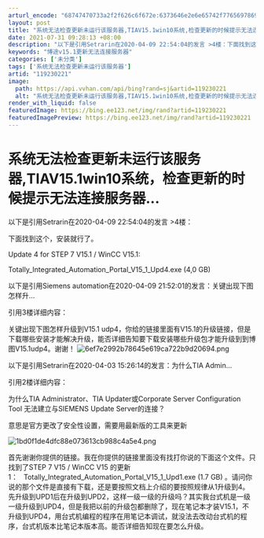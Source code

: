 ```yaml
---
arturl_encode: "68747470733a2f2f626c6f672e:6373646e2e6e65742f77656978696e5f33323932373336392f:61727469636c652f64657461696c732f313139323330323231"
layout: post
title: "系统无法检查更新未运行该服务器,TIAV15.1win10系统,检查更新的时候提示无法连接服务器..."
date: 2021-07-31 09:28:13 +08:00
description: "以下是引用Setrarin在2020-04-09 22:54:04的发言 >4楼：下面找到这个，安装"
keywords: "博途v15.1更新无法连接服务器"
categories: ['未分类']
tags: ['系统无法检查更新未运行该服务器']
artid: "119230221"
image:
  path: https://api.vvhan.com/api/bing?rand=sj&artid=119230221
  alt: "系统无法检查更新未运行该服务器,TIAV15.1win10系统,检查更新的时候提示无法连接服务器..."
render_with_liquid: false
featuredImage: https://bing.ee123.net/img/rand?artid=119230221
featuredImagePreview: https://bing.ee123.net/img/rand?artid=119230221
---
```


# 系统无法检查更新未运行该服务器,TIAV15.1win10系统，检查更新的时候提示无法连接服务器...

以下是引用Setrarin在2020-04-09 22:54:04的发言 >4楼：

下面找到这个，安装就行了。

Update 4 for STEP 7 V15.1 / WinCC V15.1:

Totally\_Integrated\_Automation\_Portal\_V15\_1\_Upd4.exe (4,0 GB)

以下是引用Siemens automation在2020-04-09 21:52:01的发言：关键出现下图怎样升...

引用3楼详细内容：

关键出现下图怎样升级到V15.1 udp4，你给的链接里面有V15.1的升级链接，但是下载哪些安装才能解决升级，能否详细告知要下载安装哪些升级包才能升级到到博图V15.1udp4。谢谢！
![6ef7e2992b78645e619ca722b9d20694.png](https://i-blog.csdnimg.cn/blog_migrate/578ee3fea6590bedd074ab91d2da8f27.jpeg)

以下是引用Setrarin在2020-04-03 15:26:14的发言：为什么TIA Admin...

引用2楼详细内容：

为什么TIA Administrator、TIA Updater或Corporate Server Configuration Tool 无法建立与SIEMENS Update Server的连接？

意思是官方更改了安全性设置，需要用最新版的工具来更新

![1bd0f1de4dfc88e073613cb988c4a5e4.png](https://i-blog.csdnimg.cn/blog_migrate/d4ae4888847c59a7dcc03cdac7bcf696.jpeg)

首先谢谢你提供的链接。我在你提供的链接里面没有找打你说的下面这个文件。只找到了STEP 7 V15 / WinCC V15 的更新 1：   Totally\_Integrated\_Automation\_Portal\_V15\_1\_Upd1.exe (1.7 GB) 。请问你说的那个文件是直接有下载，还是要按照文档上介绍的要按照规律从1升级到4。先升级到UPD1后在升级到UPD2，这样一级一级的升级吗？其实我台式机是一级一级升级到UPD4，但是我把以前的升级包都删除了，现在笔记本才装V15.1，不升级到UPD4，用台式机编程的程序在用笔记本调试，就没法去改动台式机的程序，台式机版本比笔记本版本高。能否详细告知现在要怎么升级。